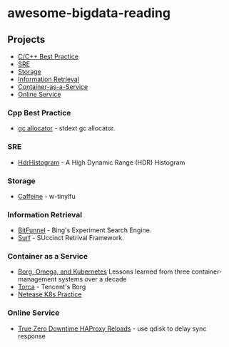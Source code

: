 # awesome-bigdata-reading

## Projects
- [C/C++ Best Practice](#cpp-best-practice)
- [SRE](#sre)
- [Storage](#storage)
- [Information Retrieval](#information-retrieval)
- [Container-as-a-Service](#container-as-a-service)
- [Online Service](#online-service)

### Cpp Best Practice
* [gc allocator](http://cplusplus.wikidot.com/cn:memory-management-innovation) - stdext gc allocator.

### SRE
* [HdrHistogram](https://github.com/HdrHistogram/HdrHistogram) - A High Dynamic Range (HDR) Histogram

### Storage
* [Caffeine](https://github.com/ben-manes/caffeine) - w-tinylfu

### Information Retrieval
* [BitFunnel](https://github.com/BitFunnel) - Bing's Experiment Search Engine.
* [Surf](https://github.com/simongog/surf) - SUccinct Retrival Framework.

### Container as a Service
* [Borg, Omega, and Kubernetes](http://queue.acm.org/detail.cfm?id=2898444) Lessons learned from three container-management systems over a decade
* [Torca](http://djt.qq.com/article/view/329) - Tencent's Borg
* [Netease K8s Practice](https://www.kubernetes.org.cn/2156.html)

### Online Service
* [True Zero Downtime HAProxy Reloads](https://engineeringblog.yelp.com/2015/04/true-zero-downtime-haproxy-reloads.html) - use qdisk to delay sync response
